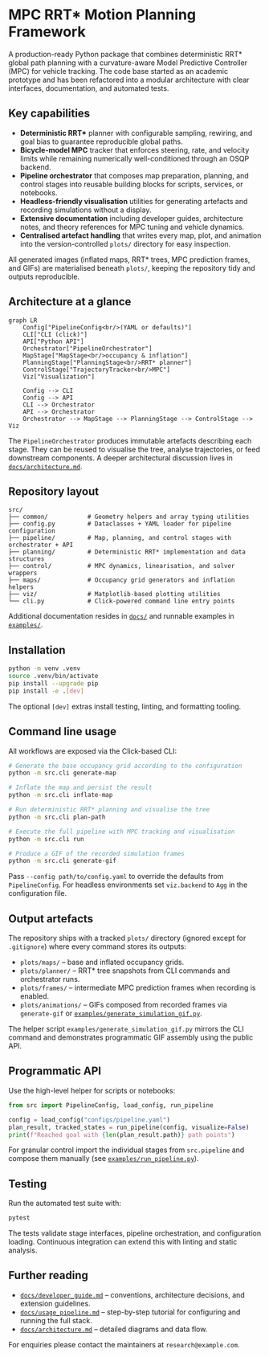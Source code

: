 # MPC RRT* Motion Planning Framework

A production-ready Python package that combines deterministic RRT* global path planning
with a curvature-aware Model Predictive Controller (MPC) for vehicle tracking. The code
base started as an academic prototype and has been refactored into a modular
architecture with clear interfaces, documentation, and automated tests.

## Key capabilities

- **Deterministic RRT\*** planner with configurable sampling, rewiring, and goal bias
  to guarantee reproducible global paths.
- **Bicycle-model MPC** tracker that enforces steering, rate, and velocity limits while
  remaining numerically well-conditioned through an OSQP backend.
- **Pipeline orchestrator** that composes map preparation, planning, and control stages
  into reusable building blocks for scripts, services, or notebooks.
- **Headless-friendly visualisation** utilities for generating artefacts and recording
  simulations without a display.
- **Extensive documentation** including developer guides, architecture notes, and
  theory references for MPC tuning and vehicle dynamics.
- **Centralised artefact handling** that writes every map, plot, and animation into
  the version-controlled `plots/` directory for easy inspection.

All generated images (inflated maps, RRT* trees, MPC prediction frames, and GIFs) are
materialised beneath `plots/`, keeping the repository tidy and outputs reproducible.

## Architecture at a glance

```mermaid
graph LR
    Config["PipelineConfig<br/>(YAML or defaults)"]
    CLI["CLI (click)"]
    API["Python API"]
    Orchestrator["PipelineOrchestrator"]
    MapStage["MapStage<br/>occupancy & inflation"]
    PlanningStage["PlanningStage<br/>RRT* planner"]
    ControlStage["TrajectoryTracker<br/>MPC"]
    Viz["Visualization"]

    Config --> CLI
    Config --> API
    CLI --> Orchestrator
    API --> Orchestrator
    Orchestrator --> MapStage --> PlanningStage --> ControlStage --> Viz

```

The `PipelineOrchestrator` produces immutable artefacts describing each stage. They can
be reused to visualise the tree, analyse trajectories, or feed downstream components.
A deeper architectural discussion lives in [`docs/architecture.md`](docs/architecture.md).

## Repository layout

```
src/
├── common/           # Geometry helpers and array typing utilities
├── config.py         # Dataclasses + YAML loader for pipeline configuration
├── pipeline/         # Map, planning, and control stages with orchestrator + API
├── planning/         # Deterministic RRT* implementation and data structures
├── control/          # MPC dynamics, linearisation, and solver wrappers
├── maps/             # Occupancy grid generators and inflation helpers
├── viz/              # Matplotlib-based plotting utilities
└── cli.py            # Click-powered command line entry points
```

Additional documentation resides in [`docs/`](docs/index.md) and runnable examples in
[`examples/`](examples/).

## Installation

```bash
python -m venv .venv
source .venv/bin/activate
pip install --upgrade pip
pip install -e .[dev]
```

The optional `[dev]` extras install testing, linting, and formatting tooling.

## Command line usage

All workflows are exposed via the Click-based CLI:

```bash
# Generate the base occupancy grid according to the configuration
python -m src.cli generate-map

# Inflate the map and persist the result
python -m src.cli inflate-map

# Run deterministic RRT* planning and visualise the tree
python -m src.cli plan-path

# Execute the full pipeline with MPC tracking and visualisation
python -m src.cli run

# Produce a GIF of the recorded simulation frames
python -m src.cli generate-gif
```

Pass `--config path/to/config.yaml` to override the defaults from `PipelineConfig`.
For headless environments set `viz.backend` to `Agg` in the configuration file.

## Output artefacts

The repository ships with a tracked `plots/` directory (ignored except for
`.gitignore`) where every command stores its outputs:

- `plots/maps/` – base and inflated occupancy grids.
- `plots/planner/` – RRT* tree snapshots from CLI commands and orchestrator runs.
- `plots/frames/` – intermediate MPC prediction frames when recording is enabled.
- `plots/animations/` – GIFs composed from recorded frames via `generate-gif` or
  [`examples/generate_simulation_gif.py`](examples/generate_simulation_gif.py).

The helper script `examples/generate_simulation_gif.py` mirrors the CLI command and
demonstrates programmatic GIF assembly using the public API.

## Programmatic API

Use the high-level helper for scripts or notebooks:

```python
from src import PipelineConfig, load_config, run_pipeline

config = load_config("configs/pipeline.yaml")
plan_result, tracked_states = run_pipeline(config, visualize=False)
print(f"Reached goal with {len(plan_result.path)} path points")
```

For granular control import the individual stages from `src.pipeline` and compose them
manually (see [`examples/run_pipeline.py`](examples/run_pipeline.py)).

## Testing

Run the automated test suite with:

```bash
pytest
```

The tests validate stage interfaces, pipeline orchestration, and configuration
loading. Continuous integration can extend this with linting and static analysis.

## Further reading

- [`docs/developer_guide.md`](docs/developer_guide.md) – conventions, architecture
  decisions, and extension guidelines.
- [`docs/usage_pipeline.md`](docs/usage_pipeline.md) – step-by-step tutorial for
  configuring and running the full stack.
- [`docs/architecture.md`](docs/architecture.md) – detailed diagrams and data flow.

For enquiries please contact the maintainers at `research@example.com`.
